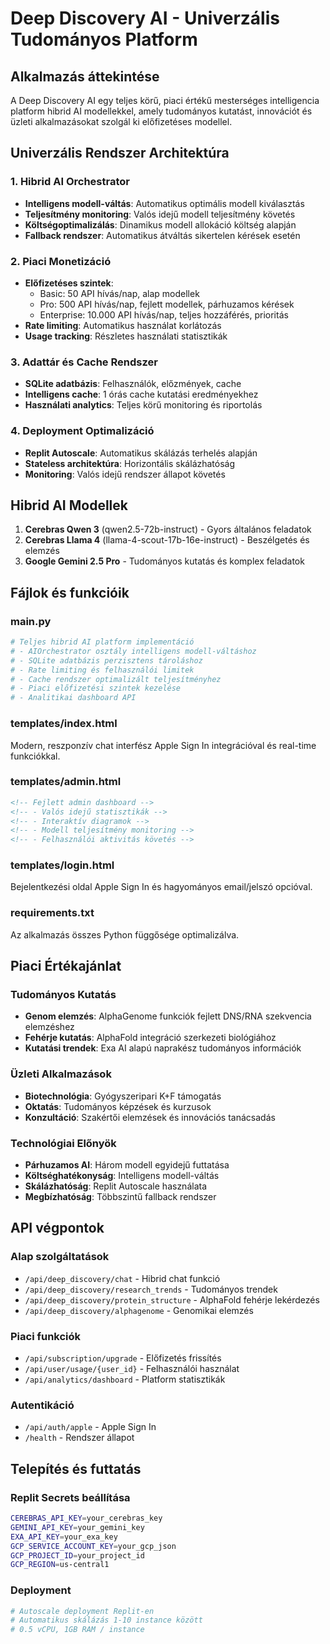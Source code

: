 # Deep Discovery AI - Univerzális Tudományos Platform

## Alkalmazás áttekintése
A Deep Discovery AI egy teljes körű, piaci értékű mesterséges intelligencia platform hibrid AI modellekkel, amely tudományos kutatást, innovációt és üzleti alkalmazásokat szolgál ki előfizetéses modellel.

## Univerzális Rendszer Architektúra

### 1. Hibrid AI Orchestrator
- **Intelligens modell-váltás**: Automatikus optimális modell kiválasztás
- **Teljesítmény monitoring**: Valós idejű modell teljesítmény követés
- **Költségoptimalizálás**: Dinamikus modell allokáció költség alapján
- **Fallback rendszer**: Automatikus átváltás sikertelen kérések esetén

### 2. Piaci Monetizáció
- **Előfizetéses szintek**:
  - Basic: 50 API hívás/nap, alap modellek
  - Pro: 500 API hívás/nap, fejlett modellek, párhuzamos kérések
  - Enterprise: 10.000 API hívás/nap, teljes hozzáférés, prioritás
- **Rate limiting**: Automatikus használat korlátozás
- **Usage tracking**: Részletes használati statisztikák

### 3. Adattár és Cache Rendszer
- **SQLite adatbázis**: Felhasználók, előzmények, cache
- **Intelligens cache**: 1 órás cache kutatási eredményekhez
- **Használati analytics**: Teljes körű monitoring és riportolás

### 4. Deployment Optimalizáció
- **Replit Autoscale**: Automatikus skálázás terhelés alapján
- **Stateless architektúra**: Horizontális skálázhatóság
- **Monitoring**: Valós idejű rendszer állapot követés

## Hibrid AI Modellek
1. **Cerebras Qwen 3** (qwen2.5-72b-instruct) - Gyors általános feladatok
2. **Cerebras Llama 4** (llama-4-scout-17b-16e-instruct) - Beszélgetés és elemzés
3. **Google Gemini 2.5 Pro** - Tudományos kutatás és komplex feladatok

## Fájlok és funkcióik

### main.py
```python
# Teljes hibrid AI platform implementáció
# - AIOrchestrator osztály intelligens modell-váltáshoz
# - SQLite adatbázis perzisztens tároláshoz
# - Rate limiting és felhasználói limitek
# - Cache rendszer optimalizált teljesítményhez
# - Piaci előfizetési szintek kezelése
# - Analitikai dashboard API
```

### templates/index.html
Modern, reszponzív chat interfész Apple Sign In integrációval és real-time funkciókkal.

### templates/admin.html
```html
<!-- Fejlett admin dashboard -->
<!-- - Valós idejű statisztikák -->
<!-- - Interaktív diagramok -->
<!-- - Modell teljesítmény monitoring -->
<!-- - Felhasználói aktivitás követés -->
```

### templates/login.html
Bejelentkezési oldal Apple Sign In és hagyományos email/jelszó opcióval.

### requirements.txt
Az alkalmazás összes Python függősége optimalizálva.

## Piaci Értékajánlat

### Tudományos Kutatás
- **Genom elemzés**: AlphaGenome funkciók fejlett DNS/RNA szekvencia elemzéshez
- **Fehérje kutatás**: AlphaFold integráció szerkezeti biológiához
- **Kutatási trendek**: Exa AI alapú naprakész tudományos információk

### Üzleti Alkalmazások
- **Biotechnológia**: Gyógyszeripari K+F támogatás
- **Oktatás**: Tudományos képzések és kurzusok
- **Konzultáció**: Szakértői elemzések és innovációs tanácsadás

### Technológiai Előnyök
- **Párhuzamos AI**: Három modell egyidejű futtatása
- **Költséghatékonyság**: Intelligens modell-váltás
- **Skálázhatóság**: Replit Autoscale használata
- **Megbízhatóság**: Többszintű fallback rendszer

## API végpontok

### Alap szolgáltatások
- `/api/deep_discovery/chat` - Hibrid chat funkció
- `/api/deep_discovery/research_trends` - Tudományos trendek
- `/api/deep_discovery/protein_structure` - AlphaFold fehérje lekérdezés
- `/api/deep_discovery/alphagenome` - Genomikai elemzés

### Piaci funkciók
- `/api/subscription/upgrade` - Előfizetés frissítés
- `/api/user/usage/{user_id}` - Felhasználói használat
- `/api/analytics/dashboard` - Platform statisztikák

### Autentikáció
- `/api/auth/apple` - Apple Sign In
- `/health` - Rendszer állapot

## Telepítés és futtatás

### Replit Secrets beállítása
```bash
CEREBRAS_API_KEY=your_cerebras_key
GEMINI_API_KEY=your_gemini_key
EXA_API_KEY=your_exa_key
GCP_SERVICE_ACCOUNT_KEY=your_gcp_json
GCP_PROJECT_ID=your_project_id
GCP_REGION=us-central1
```

### Deployment
```bash
# Autoscale deployment Replit-en
# Automatikus skálázás 1-10 instance között
# 0.5 vCPU, 1GB RAM / instance